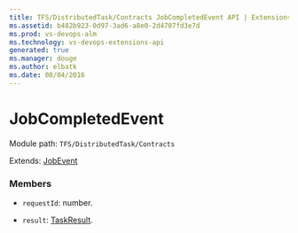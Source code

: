 ```yaml
---
title: TFS/DistributedTask/Contracts JobCompletedEvent API | Extensions for Visual Studio Team Services
ms.assetid: b482b923-0d97-3ad6-a8e0-2d4707fd3e7d
ms.prod: vs-devops-alm
ms.technology: vs-devops-extensions-api
generated: true
ms.manager: douge
ms.author: elbatk
ms.date: 08/04/2016
---
```


# JobCompletedEvent

Module path: `TFS/DistributedTask/Contracts`

Extends: [JobEvent](../../../TFS/DistributedTask/Contracts/JobEvent.md)

### Members

* `requestId`: number. 

* `result`: [TaskResult](../../../TFS/DistributedTask/Contracts/TaskResult.md). 

